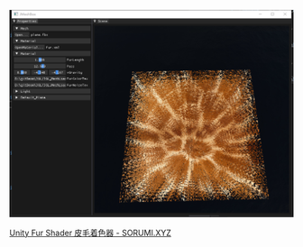![1692618678620](./Images/Fur/1692618678620.png)

[Unity Fur Shader 皮毛着色器 - SORUMI.XYZ](http://sorumi.xyz/posts/unity-fur-shader/)